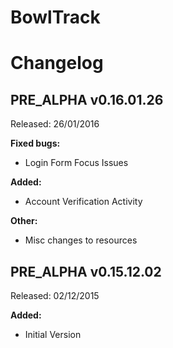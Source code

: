 # BowlTrack

# Changelog

## PRE_ALPHA v0.16.01.26
Released: 26/01/2016

**Fixed bugs:**

- Login Form Focus Issues

**Added:**

- Account Verification Activity

**Other:**

- Misc changes to resources

## PRE_ALPHA v0.15.12.02
Released: 02/12/2015

**Added:**

- Initial Version
